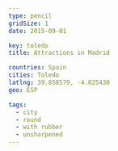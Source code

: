 ```yaml
---
type: pencil
gridSize: 1
date: 2015-09-01

key: toledo
title: Attractions in Madrid

countries: Spain
cities: Toledo
latlng: 39.858579, -4.025430
geo: ESP

tags:
  - city
  - round
  - with rubber
  - unsharpened
---
```


